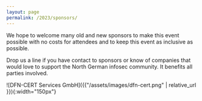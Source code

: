 ```yaml
---
layout: page
permalink: /2023/sponsors/
---
```


We hope to welcome many old and new sponsors to make this event possible with no costs for attendees and to keep this event as inclusive as possible.

Drop us a line if you have contact to sponsors or know of companies that would love to support the North German infosec community. It benefits all parties involved.



![DFN-CERT Services GmbH]({{"/assets/images/dfn-cert.png" | relative_url }}){:width="150px"}
